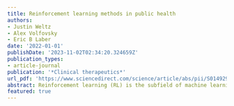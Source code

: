 ```yaml
---
title: Reinforcement learning methods in public health
authors:
- Justin Weltz
- Alex Volfovsky
- Eric B Laber
date: '2022-01-01'
publishDate: '2023-11-02T02:34:20.324659Z'
publication_types:
- article-journal
publication: '*Clinical therapeutics*'
url_pdf: 'https://www.sciencedirect.com/science/article/abs/pii/S0149291821004550'
abstract: Reinforcement learning (RL) is the subfield of machine learning focused on optimal sequential decision making under uncertainty. An optimal RL strategy maximizes cumulative utility by experimenting only if and when the information generated by experimentation is likely to outweigh associated short-term costs. RL represents a holistic approach to decision making that evaluates the impact of every action (ie, data collection, allocation of resources, and treatment assignment) in terms of short-term and long-term utility to stakeholders. Thus, RL is an ideal model for a number of complex decision problems that arise in public health, including resource allocation in a pandemic, monitoring or testing, and adaptive sampling for hidden populations. Nevertheless, although RL has been applied successfully in a wide range of domains, including precision medicine, it has not been widely adopted in public health. The purposes of this review are to introduce key ideas in RL and to identify challenges and opportunities associated with the application of RL in public health.
featured: true
---
```

